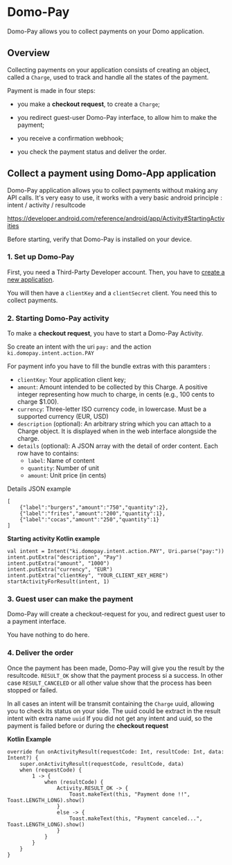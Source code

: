 # Domo-Pay

Domo-Pay allows you to collect payments on your Domo application.

## Overview

Collecting payments on your application consists of creating an object, called a `Charge`, used to track and handle all the states of the payment.

Payment is made in four steps:

- you make a **checkout request**, to create a `Charge`;

- you redirect guest-user Domo-Pay interface, to allow him to make the payment;

- you receive a confirmation webhook;

- you check the payment status and deliver the order.

## Collect a payment using Domo-App application

Domo-Pay application allows you to collect payments without making any API calls.
It's very easy to use, it works with a very basic android principle : intent / activity / resultcode

https://developer.android.com/reference/android/app/Activity#StartingActivities

Before starting, verify that Domo-Pay is installed on your device.

### 1. Set up Domo-Pay

First, you need a Third-Party Developer account. Then, you have to [create a new application](https://manager.domo.ki/my-applications/create).

You will then have a `clientKey` and a `clientSecret` client. You need this to collect payments.

### 2. Starting Domo-Pay activity

To make a **checkout request**, you have to start a Domo-Pay Activity.

So create an intent with the uri `pay:` and the action `ki.domopay.intent.action.PAY`

For payment info you have to fill the bundle extras with this paramters :

-   `clientKey`: Your application client key;
-   `amount`: Amount intended to be collected by this Charge. A positive integer representing how much to charge, in cents (e.g., 100 cents to charge $1.00).
-   `currency`: Three-letter ISO currency code, in lowercase. Must be a supported currency (EUR, USD) 
-   `description` (optional): An arbitrary string which you can attach to a Charge object. It is displayed when in the web interface alongside the charge.
-  `details` (optional): A JSON array with the detail of order content. Each row have to contains:
	- `label`: Name of content
	- `quantity`: Number of unit
	- `amount`: Unit price (in cents)

Details JSON example
```
[
	{"label":"burgers","amount":"750","quantity":2},
	{"label":"frites","amount":"200","quantity":1},
	{"label":"cocas","amount":"250","quantity":1}
]
```

**Starting activity Kotlin example**

```
val intent = Intent("ki.domopay.intent.action.PAY", Uri.parse("pay:"))
intent.putExtra("description", "Pay")
intent.putExtra("amount", "1000")
intent.putExtra("currency", "EUR")
intent.putExtra("clientKey", "YOUR_CLIENT_KEY_HERE")
startActivityForResult(intent, 1)
```

### 3. Guest user can make the payment

Domo-Pay will create a checkout-request for you, and redirect guest user to a payment interface.

You have nothing to do here.

### 4. Deliver the order

Once the payment has been made, Domo-Pay will give you the result by the resultcode.
`RESULT_OK` show that the payment process si a success. In other case `RESULT_CANCELED` or all other value show that the process has been stopped or failed.

In all cases an intent will be transmit containing the `Charge` uuid, allowing you to check its status on your side.
The uuid could be extract in the result intent with extra name `uuid`
If you did not get any intent and uuid, so the payment is failed before or during the **checkout request**

**Kotlin Example**
```
override fun onActivityResult(requestCode: Int, resultCode: Int, data: Intent?) {
	super.onActivityResult(requestCode, resultCode, data)
	when (requestCode) {
		1 -> {
			when (resultCode) {
				Activity.RESULT_OK -> {
					Toast.makeText(this, "Payment done !!", Toast.LENGTH_LONG).show()
				}
				else -> {
					Toast.makeText(this, "Payment canceled...", Toast.LENGTH_LONG).show()
				}
			}
		}
	}
}
```
